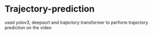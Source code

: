 # Trajectory-prediction
used yolov3, deepsort and trajectory transformer to perform trajectory prediction on the video
